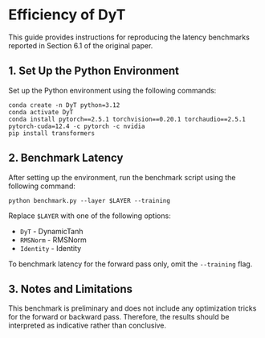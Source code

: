 # Efficiency of DyT

This guide provides instructions for reproducing the latency benchmarks reported in Section 6.1 of the original paper.

## 1. Set Up the Python Environment
Set up the Python environment using the following commands:
```
conda create -n DyT python=3.12
conda activate DyT
conda install pytorch==2.5.1 torchvision==0.20.1 torchaudio==2.5.1 pytorch-cuda=12.4 -c pytorch -c nvidia
pip install transformers
```

## 2. Benchmark Latency

After setting up the environment, run the benchmark script using the following command:
```
python benchmark.py --layer $LAYER --training
```
Replace `$LAYER` with one of the following options:
- `DyT` - DynamicTanh
- `RMSNorm` - RMSNorm
- `Identity` - Identity

To benchmark latency for the forward pass only, omit the `--training` flag.


## 3. Notes and Limitations

This benchmark is preliminary and does not include any optimization tricks for the forward or backward pass. Therefore, the results should be interpreted as indicative rather than conclusive.

